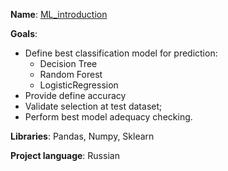 **Name**: [ML_introduction](https://github.com/Ivan-Bebeshko/Yandex_Practicum/blob/84c718e59fe95bcc6f4ffa3c1c2633b4b4cb5d3c/02_ML_introduction/02_ML_intro.ipynb)

**Goals**:
  - Define best classification model for prediction:
    - Decision Tree
    - Random Forest
    - LogisticRegression
  - Provide define accuracy
  - Validate selection at test dataset;
  - Perform best model adequacy checking. 

**Libraries**: Pandas, Numpy, Sklearn

**Project language**: Russian
